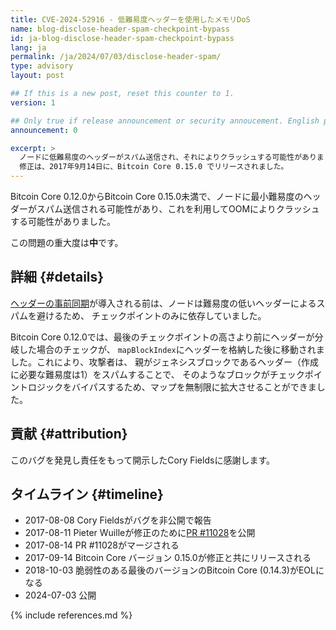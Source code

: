 ```yaml
---
title: CVE-2024-52916 - 低難易度ヘッダーを使用したメモリDoS
name: blog-disclose-header-spam-checkpoint-bypass
id: ja-blog-disclose-header-spam-checkpoint-bypass
lang: ja
permalink: /ja/2024/07/03/disclose-header-spam/
type: advisory
layout: post

## If this is a new post, reset this counter to 1.
version: 1

## Only true if release announcement or security annoucement. English posts only
announcement: 0

excerpt: >
  ノードに低難易度のヘッダーがスパム送信され、それによりクラッシュする可能性がありました。
  修正は、2017年9月14日に、Bitcoin Core 0.15.0 でリリースされました。
---
```


Bitcoin Core 0.12.0からBitcoin Core 0.15.0未満で、ノードに最小難易度のヘッダーがスパム送信される可能性があり、これを利用してOOMによりクラッシュする可能性がありました。

この問題の重大度は**中**です。

## 詳細 {#details}

[ヘッダーの事前同期](https://github.com/bitcoin/bitcoin/pull/25717)が導入される前は、ノードは難易度の低いヘッダーによるスパムを避けるため、
チェックポイントのみに依存していました。

Bitcoin Core 0.12.0では、最後のチェックポイントの高さより前にヘッダーが分岐した場合のチェックが、
`mapBlockIndex`にヘッダーを格納した後に移動されました。これにより、攻撃者は、
親がジェネシスブロックであるヘッダー（作成に必要な難易度は1）をスパムすることで、
そのようなブロックがチェックポイントロジックをバイパスするため、マップを無制限に拡大させることができました。

## 貢献 {#attribution}

このバグを発見し責任をもって開示したCory Fieldsに感謝します。

## タイムライン {#timeline}

- 2017-08-08 Cory Fieldsがバグを非公開で報告
- 2017-08-11 Pieter Wuilleが修正のために[PR #11028](https://github.com/bitcoin/bitcoin/pull/11028)を公開
- 2017-08-14 PR #11028がマージされる
- 2017-09-14 Bitcoin Core バージョン 0.15.0が修正と共にリリースされる
- 2018-10-03 脆弱性のある最後のバージョンのBitcoin Core (0.14.3)がEOLになる
- 2024-07-03 公開

{% include references.md %}
